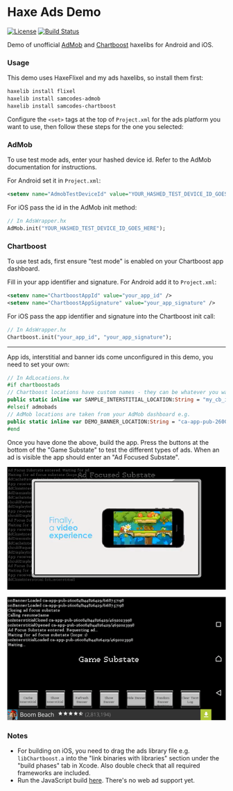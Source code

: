 # Haxe Ads Demo

[![License](http://img.shields.io/:license-mit-blue.svg?style=flat-square)](https://github.com/Tw1ddle/samcodes-ads-demo/blob/master/LICENSE)
[![Build Status](https://img.shields.io/travis/Tw1ddle/Rectangle-Bin-Packing-Demo.svg?style=flat-square)](https://travis-ci.org/Tw1ddle/samcodes-ads-demo)

Demo of unofficial [AdMob](https://github.com/Tw1ddle/samcodes-admob) and [Chartboost](https://github.com/Tw1ddle/samcodes-chartboost) haxelibs for Android and iOS.

### Usage ###

This demo uses HaxeFlixel and my ads haxelibs, so install them first:
```bash
haxelib install flixel
haxelib install samcodes-admob
haxelib install samcodes-chartboost
```

Configure the ```<set>``` tags at the top of ```Project.xml``` for the ads platform you want to use, then follow these steps for the one you selected:

### AdMob ###
To use test mode ads, enter your hashed device id. Refer to the AdMob documentation for instructions.

For Android set it in ```Project.xml```:
```xml
<setenv name="AdmobTestDeviceId" value="YOUR_HASHED_TEST_DEVICE_ID_GOES_HERE" />
```

For iOS pass the id in the AdMob init method:
```haxe
// In AdsWrapper.hx
AdMob.init("YOUR_HASHED_TEST_DEVICE_ID_GOES_HERE");
```

### Chartboost ###
To use test ads, first ensure "test mode" is enabled on your Chartboost app dashboard.

Fill in your app identifier and signature. For Android add it to ```Project.xml```:
```xml
<setenv name="ChartboostAppId" value="your_app_id" />
<setenv name="ChartboostAppSignature" value="your_app_signature" />
```
For iOS pass the app identifier and signature into the Chartboost init call:
```haxe
// In AdsWrapper.hx
Chartboost.init("your_app_id", "your_app_signature");
```

------

App ids, interstitial and banner ids come unconfigured in this demo, you need to set your own:

```haxe
// In AdLocations.hx
#if chartboostads
// Chartboost locations have custom names - they can be whatever you want e.g.
public static inline var SAMPLE_INTERSTITIAL_LOCATION:String = "my_cb_interstitial";
#elseif admobads
// AdMob locations are taken from your AdMob dashboard e.g.
public static inline var DEMO_BANNER_LOCATION:String = "ca-app-pub-2600848144826429/9144221192";
#end
```

Once you have done the above, build the app. Press the buttons at the bottom of the "Game Substate" to test the different types of ads. When an ad is visible the app should enter an "Ad Focused Substate".

![](screenshots/chartboost-video.png?raw=true)

![](screenshots/admob-banner.png?raw=true)

### Notes ###
 * For building on iOS, you need to drag the ads library file e.g. ```libChartboost.a``` into the "link binaries with libraries" section under the "build phases" tab in Xcode. Also double check that all required frameworks are included.
 * Run the JavaScript build [here](https://tw1ddle.github.io/samcodes-ads-demo/index.html). There's no web ad support yet.